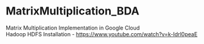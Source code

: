 # MatrixMultiplication_BDA
Matrix Multiplication Implementation in Google Cloud <br/>
Hadoop HDFS Installation - https://www.youtube.com/watch?v=k-Idrl0peaE
